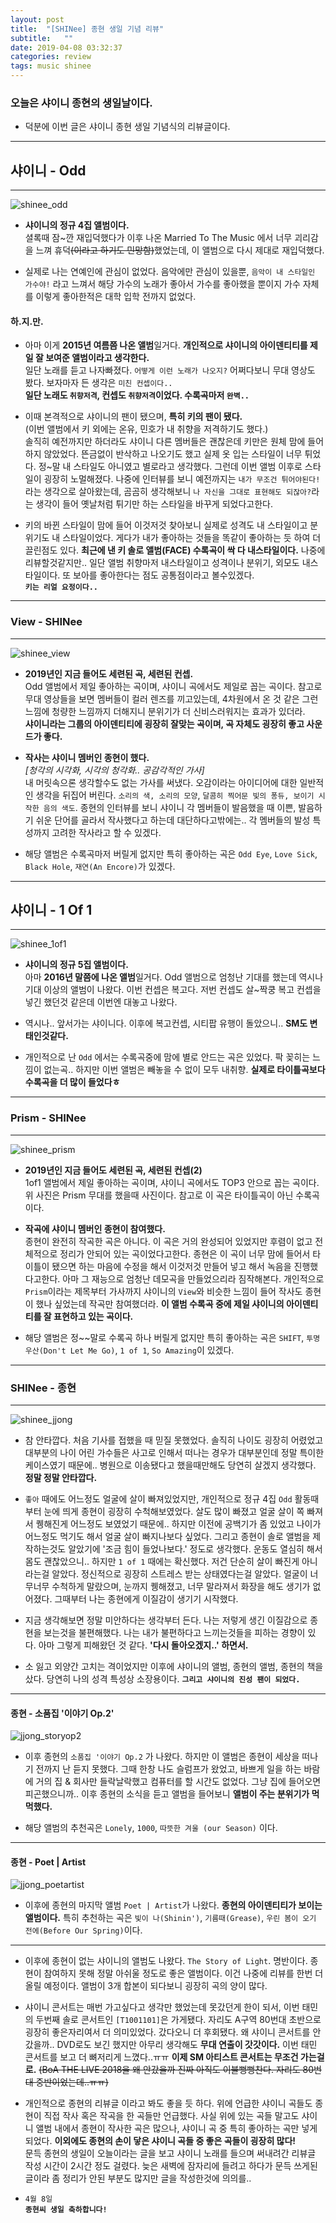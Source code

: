 ```yaml
---
layout: post
title:  "[SHINee] 종현 생일 기념 리뷰"
subtitle:   ""
date: 2019-04-08 03:32:37
categories: review
tags: music shinee
---
```


### 오늘은 샤이니 종현의 생일날이다.

- 덕분에 이번 글은 샤이니 종현 생일 기념식의 리뷰글이다.


- - -



## 샤이니 - Odd

- - -

![shinee_odd](https://drive.google.com/uc?id=1QqxaVml77cTub6PYmMuUgrPPySVGFIes)

- **샤이니의 정규 4집 앨범이다.**  
 셜록때 잠~깐 재입덕했다가 이후 나온 Married To The Music 에서 너무 괴리감을 느껴 휴덕~~(이라고 하기도 민망함)~~했었는데, 이 앨범으로 다시 제대로 재입덕했다.

- 실제로 나는 연예인에 관심이 없었다. 음악에만 관심이 있을뿐, `음악이 내 스타일인 가수야!` 라고 느껴서 해당 가수의 노래가 좋아서 가수를 좋아했을 뿐이지 가수 자체를 이렇게 좋아한적은 대학 입학 전까지 없었다.  

#### 하.지.만.

- 아마 이게 **2015년 여름쯤 나온 앨범**일거다. **개인적으로 샤이니의 아이덴티티를 제일 잘 보여준 앨범이라고 생각한다.**  
 일단 노래를 듣고 나자빠졌다. `어떻게 이런 노래가 나오지?` 어쩌다보니 무대 영상도 봤다. 보자마자 든 생각은 `미친 컨셉이다..`  
 **일단 노래도 `취향저격`, 컨셉도 `취향저격`이었다. 수록곡마저 `완벽..`**

- 이때 본격적으로 샤이니의 팬이 됐으며, **특히 키의 팬이 됐다.**  
 (이번 앨범에서 키 외에는 온유, 민호가 내 취향을 저격하기도 했다.)  
 솔직히 예전까지만 하더라도 샤이니 다른 멤버들은 괜찮은데 키만은 원체 맘에 들어하지 않았었다. 뜬금없이 반삭하고 나오기도 했고 실제 옷 입는 스타일이 너무 튀었다. 정~말 내 스타일도 아니였고 별로라고 생각했다. 그런데 이번 앨범 이후로 스타일이 굉장히 노멀해졌다. 나중에 인터뷰를 보니 예전까지는 `내가 무조건 튀어야된다!`라는 생각으로 살아왔는데, 곰곰히 생각해보니 `나 자신을 그대로 표현해도 되잖아?`라는 생각이 들어 옛날처럼 튀기만 하는 스타일을 바꾸게 되었다고한다.

- 키의 바뀐 스타일이 맘에 들어 이것저것 찾아보니 실제로 성격도 내 스타일이고 분위기도 내 스타일이었다. 게다가 내가 좋아하는 것들을 똑같이 좋아하는 듯 하여 더 끌린점도 있다. **최근에 낸 키 솔로 앨범(FACE) 수록곡이 싹 다 내스타일이다.** 나중에 리뷰할것같지만.. 일단 앨범 취향마저 내스타일이고 성격이나 분위기, 외모도 내스타일이다. 또 보아를 좋아한다는 점도 공통점이라고 볼수있겠다.  
**`키는 리얼 요정이다..`**

- - -



### View - SHINee


- - -


![shinee_view](https://drive.google.com/uc?id=1G2IRwXqpS-XLUJDbIt4ANo4psZ7hlI4p)

- **2019년인 지금 들어도 세련된 곡, 세련된 컨셉.**  
 Odd 앨범에서 제일 좋아하는 곡이며, 샤이니 곡에서도 제일로 꼽는 곡이다. 참고로 무대 영상들을 보면 멤버들이 컬러 렌즈를 끼고있는데, 4차원에서 온 것 같은 그런 느낌에 청량한 느낌까지 더해지니 분위기가 더 신비스러워지는 효과가 있더라.  
 **샤이니라는 그룹의 아이덴티티에 굉장히 잘맞는 곡이며, 곡 자체도 굉장히 좋고 사운드가 좋다.**

- **작사는 샤이니 멤버인 종현이 했다.**  
 _[청각의 시각화, 시각의 청각화.. 공감각적인 가사]_  
 내 머릿속으론 생각할수도 없는 가사를 써냈다. 오감이라는 아이디어에 대한 일반적인 생각을 뒤집어 버린다. `소리의 색, 소리의 모양`, `달콤히 찍어문 빛의 퐁듀, 보이기 시작한 음의 색도`. 종현의 인터뷰를 보니 샤이니 각 멤버들이 발음했을 때 이쁜, 발음하기 쉬운 단어를 골라서 작사했다고 하는데 대단하다고밖에는.. 각 멤버들의 발성 특성까지 고려한 작사라고 할 수 있겠다.

- 해당 앨범은 수록곡마저 버릴게 없지만 특히 좋아하는 곡은 `Odd Eye`, `Love Sick`, `Black Hole`, `재연(An Encore)`가 있겠다.




- - -




## 샤이니 - 1 Of 1

- - -


![shinee_1of1](https://drive.google.com/uc?id=1HLwR8smTMD92BYXzTADWDgqrVFolJV19)

- **샤이니의 정규 5집 앨범이다.**  
 아마 **2016년 말쯤에 나온 앨범**일거다. Odd 앨범으로 엄청난 기대를 했는데 역시나 기대 이상의 앨범이 나왔다. 이번 컨셉은 복고다. 저번 컨셉도 살~짝쿵 복고 컨셉을 넣긴 했던것 같은데 이번엔 대놓고 나왔다.

- 역시나.. 앞서가는 샤이니다. 이후에 복고컨셉, 시티팝 유행이 돌았으니.. **SM도 변태인것같다.**

- 개인적으로 난 `Odd` 에서는 수록곡중에 맘에 별로 안드는 곡은 있었다. 팍 꽂히는 느낌이 없는곡.. 하지만 이번 앨범은 빼놓을 수 없이 모두 내취향. **실제로 타이틀곡보다 수록곡을 더 많이 들었다ㅎ**



- - -


### Prism - SHINee


- - -

![shinee_prism](https://drive.google.com/uc?id=10okgSlw_eOY-JMLC5VPFTi6dlPsqP0pf)

- **2019년인 지금 들어도 세련된 곡, 세련된 컨셉(2)**  
 1of1 앨범에서 제일 좋아하는 곡이며, 샤이니 곡에서도 TOP3 안으로 꼽는 곡이다. 위 사진은 Prism 무대를 했을때 사진이다. 참고로 이 곡은 타이틀곡이 아닌 수록곡이다.

- **작곡에 샤이니 멤버인 종현이 참여했다.**  
 종현이 완전히 작곡한 곡은 아니다. 이 곡은 거의 완성되어 있었지만 후렴이 없고 전체적으로 정리가 안되어 있는 곡이었다고한다. 종현은 이 곡이 너무 맘에 들어서 타이틀이 됐으면 하는 마음에 수정을 해서 이것저것 만들어 넣고 해서 녹음을 진행했다고한다. 아마 그 재능으로 엄청난 데모곡을 만들었으리라 짐작해본다. 개인적으로 `Prism`이라는 제목부터 가사까지 샤이니의 `View`와 비슷한 느낌이 들어 작사도 종현이 했나 싶었는데 작곡만 참여했더라. **이 앨범 수록곡 중에 제일 샤이니의 아이덴티티를 잘 표현하고 있는 곡이다.**

- 해당 앨범은 정~~말로 수록곡 하나 버릴게 없지만 특히 좋아하는 곡은 `SHIFT`, `투명 우산(Don't Let Me Go)`, `1 of 1`, `So Amazing`이 있겠다.

- - -


### SHINee - 종현


- - -

![shinee_jjong](https://drive.google.com/uc?id=1FA5kiUQpEoZkW8yO8_7nyVUtf_90RFfS)

- 참 안타깝다. 처음 기사를 접했을 때 믿질 못했었다. 솔직히 나이도 굉장히 어렸었고 대부분의 나이 어린 가수들은 사고로 인해서 떠나는 경우가 대부분인데 정말 특이한 케이스였기 때문에.. 병원으로 이송됐다고 했을때만해도 당연히 살겠지 생각했다. **정말 정말 안타깝다.**

- `좋아` 때에도 어느정도 얼굴에 살이 빠져있었지만, 개인적으로 정규 4집 `Odd` 활동때부터 눈에 띄게 종현이 굉장히 수척해보였었다. 살도 많이 빠졌고 얼굴 살이 쪽 빠져서 퀭해진게 어느정도 보였었기 때문에.. 하지만 이전에 공백기가 좀 있었고 나이가 어느정도 먹기도 해서 얼굴 살이 빠지나보다 싶었다. 그리고 종현이 솔로 앨범을 제작하는것도 알았기에 '조금 힘이 들었나보다.' 정도로 생각했다. 운동도 열심히 해서 몸도 괜찮았으니.. 하지만 `1 of 1` 때에는 확신했다. 저건 단순히 살이 빠진게 아니라는걸 알았다. 정신적으로 굉장히 스트레스 받는 상태였다는걸 알았다. 얼굴이 너무너무 수척하게 말랐으며, 눈까지 퀭해졌고, 너무 말라져서 화장을 해도 생기가 없어졌다. 그때부터 나는 종현에게 이질감이 생기기 시작했다.

- 지금 생각해보면 정말 미안하다는 생각부터 든다. 나는 저렇게 생긴 이질감으로 종현을 보는것을 불편해했다. 나는 내가 불편하다고 느끼는것들을 피하는 경향이 있다. 아마 그렇게 피해왔던 것 같다. **'다시 돌아오겠지..' 하면서.**

- 소 잃고 외양간 고치는 격이었지만 이후에 샤이니의 앨범, 종현의 앨범, 종현의 책을 샀다. 당연히 나의 성격 특성상 소장용이다. **`그리고 샤이니의 진성 팬이 되었다.`**  


- - -


#### 종현 - 소품집 '이야기 Op.2'

![jjong_storyop2](https://drive.google.com/uc?id=1df3DdIi4NicWNDp3CwyrF7Zt5YiwKI43)

- 이후 종현의 `소품집 '이야기 Op.2` 가 나왔다. 하지만 이 앨범은 종현이 세상을 떠나기 전까지 난 듣지 못했다. 그때 한창 나도 슬럼프가 왔었고, 바쁘게 일을 하는 바람에 거의 집 & 회사만 들락날락했고 컴퓨터를 할 시간도 없었다. 그냥 집에 들어오면 피곤했으니까.. 이후 종현의 소식을 듣고 앨범을 들어보니 **앨범이 주는 분위기가 먹먹했다.**

- 해당 앨범의 추천곡은 `Lonely`, `1000`, `따뜻한 겨울 (our Season)` 이다.


- - -


#### 종현 - Poet | Artist

![jjong_poetartist](https://drive.google.com/uc?id=1DpfqRhJw-GPtxheYYLagAH2D27lNkpQe)


- 이후에 종현의 마지막 앨범 `Poet | Artist`가 나왔다. **종현의 아이덴티티가 보이는 앨범이다.**
 특히 추천하는 곡은 `빛이 나(Shinin')`, `기름때(Grease)`, `우린 봄이 오기 전에(Before Our Spring)`이다.  


- - -


- 이후에 종현이 없는 샤이니의 앨범도 나왔다. `The Story of Light`. 명반이다. 종현이 참여하지 못해 정말 아쉬울 정도로 좋은 앨범이다. 이건 나중에 리뷰를 한번 더 올릴 예정이다. 앨범이 3개 합본이 되다보니 굉장히 곡의 양이 많다.

- 샤이니 콘서트는 매번 가고싶다고 생각만 했었는데 못갔던게 한이 되서, 이번 태민의 두번째 솔로 콘서트인 `[T1001101]`은 가게됐다. 자리도 A구역 80번대 초반으로 굉장히 좋은자리여서 더 의미있었다. 갔다오니 더 후회됐다. 왜 샤이니 콘서트를 안갔을까.. DVD로도 보긴 했지만 아무리 생각해도 **무대 연출이 갓갓이다.** 이번 태민 콘서트를 보고 더 뼈저리게 느꼈다..ㅠㅠ **이제 SM 아티스트 콘서트는 무조건 가는걸로.** ~~(BoA THE LIVE 2018을 왜 안갔을까 진짜 아직도 이불뻥뻥찬다. 자리도 80번대 중반이었는데..ㅠㅠ)~~

- 개인적으로 종현의 리뷰글 이라고 봐도 좋을 듯 하다. 위에 언급한 샤이니 곡들도 종현이 직접 작사 혹은 작곡을 한 곡들만 언급했다. 사실 위에 있는 곡들 말고도 샤이니 앨범 내에서 종현이 작사한 곡은 많으나, 샤이니 곡 중 특히 좋아하는 곡만 넣게 되었다. **이외에도 종현의 손이 닿은 샤이니 곡들 중 좋은 곡들이 굉장히 많다!**  
 문득 종현의 생일이 오늘이라는 글을 보고 샤이니 노래를 들으며 써내려간 리뷰글 작성 시간이 2시간 정도 걸렸다. 늦은 새벽에 잠자리에 들려고 하다가 문득 쓰게된 글이라 좀 정리가 안된 부분도 많지만 글을 작성한것에 의의를..

- `4월 8일`  
**`종현씨 생일 축하합니다!`**

